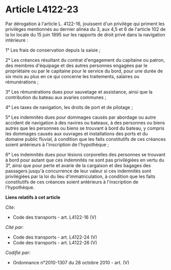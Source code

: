 # Article L4122-23

Par dérogation à l'article L. 4122-16, jouissent d'un privilège qui priment les privilèges mentionnés au dernier alinéa du 3,
aux 4,5 et 6 de l'article 102 de la loi locale du 15 juin 1895 sur les rapports de droit privé dans la navigation
intérieure : 

1° Les frais de conservation depuis la saisie ; 

2° Les créances résultant du contrat d'engagement du capitaine ou patron, des membres d'équipage et des autres personnes
engagées par le propriétaire ou par le capitaine pour le service du bord, pour une durée de six mois au plus en ce qui
concerne les traitements, salaires ou rémunérations ; 

3° Les rémunérations dues pour sauvetage et assistance, ainsi que la contribution du bateau aux avaries communes ; 

4° Les taxes de navigation, les droits de port et de pilotage ; 

5° Les indemnités dues pour dommages causés par abordage ou autre accident de navigation à des navires ou bateaux, à des
personnes ou biens autres que les personnes ou biens se trouvant à bord du bateau, y compris les dommages causés aux ouvrages
et installations des ports et du domaine public fluvial, à condition que les faits constitutifs de ces créances soient
antérieurs à l'inscription de l'hypothèque ; 

6° Les indemnités dues pour lésions corporelles des personnes se trouvant à bord pour autant que ces indemnités ne sont pas
privilégiées en vertu du 3°, ainsi que pour perte et avarie de la cargaison et des bagages des passagers jusqu'à concurrence
de leur valeur si ces indemnités sont privilégiées par la loi du lieu d'immatriculation, à condition que les faits
constitutifs de ces créances soient antérieurs à l'inscription de l'hypothèque.

**Liens relatifs à cet article**

_Cite_:

  - Code des transports - art. L4122-16 (V)

_Cité par_:

  - Code des transports - art. L4122-24 (V)
  - Code des transports - art. L4122-26 (V)

_Codifié par_:

  - Ordonnance n°2010-1307 du 28 octobre 2010 - art. (V)
